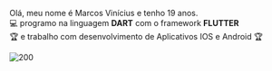 
Olá, meu nome é Marcos Vinícius e tenho 19 anos.<br>
:computer: programo na linguagem <strong>DART</strong> com o framework <strong>FLUTTER</strong><br>
:trophy: e trabalho com desenvolvimento de Aplicativos IOS e Android :trophy:

![200](https://user-images.githubusercontent.com/57817746/105114846-80fbf900-5aa6-11eb-93fe-347481832918.gif)

